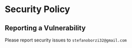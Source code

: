 # Security Policy

## Reporting a Vulnerability

Please report security issues to `stefanoborzi32@gmail.com`
